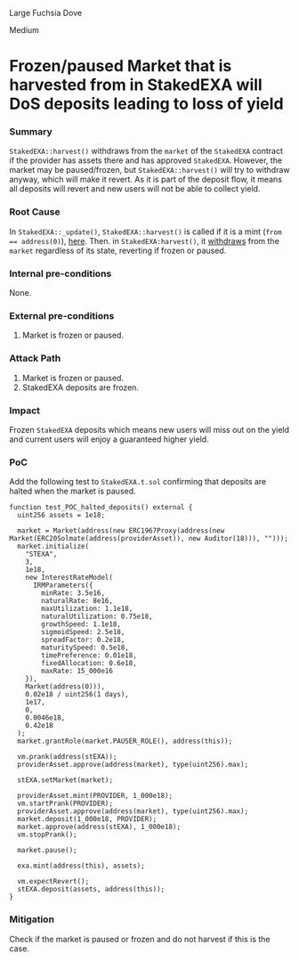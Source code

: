Large Fuchsia Dove

Medium

# Frozen/paused Market that is harvested from in StakedEXA will DoS deposits leading to loss of yield

### Summary

`StakedEXA::harvest()` withdraws from the `market` of the `StakedEXA` contract if the provider has assets there and has approved `StakedEXA`. However, the market may be paused/frozen, but `StakedEXA::harvest()` will try to withdraw anyway, which will make it revert. As it is part of the deposit flow, it means all deposits will revert and new users will not be able to collect yield.

### Root Cause

In `StakedEXA::_update()`, `StakedEXA::harvest()` is called if it is a mint (`from == address(0)`), [here](https://github.com/sherlock-audit/2024-07-exactly-stacking-contracts/blob/main/protocol/contracts/StakedEXA.sol#L156). Then. in `StakedEXA:harvest()`, it [withdraws](https://github.com/sherlock-audit/2024-07-exactly-stacking-contracts/blob/main/protocol/contracts/StakedEXA.sol#L356) from the `market` regardless of its state, reverting if frozen or paused.

### Internal pre-conditions

None.

### External pre-conditions

1. Market is frozen or paused.

### Attack Path

1. Market is frozen or paused.
2. StakedEXA deposits are frozen.

### Impact

Frozen `StakedEXA` deposits which means new users will miss out on the yield and current users will enjoy a guaranteed higher yield.

### PoC

Add the following test to `StakedEXA.t.sol` confirming that deposits are halted when the market is paused.
```solidity
function test_POC_halted_deposits() external {
  uint256 assets = 1e18;

  market = Market(address(new ERC1967Proxy(address(new Market(ERC20Solmate(address(providerAsset)), new Auditor(18))), "")));
  market.initialize(
    "STEXA",
    3,
    1e18,
    new InterestRateModel(
      IRMParameters({
        minRate: 3.5e16,
        naturalRate: 8e16,
        maxUtilization: 1.1e18,
        naturalUtilization: 0.75e18,
        growthSpeed: 1.1e18,
        sigmoidSpeed: 2.5e18,
        spreadFactor: 0.2e18,
        maturitySpeed: 0.5e18,
        timePreference: 0.01e18,
        fixedAllocation: 0.6e18,
        maxRate: 15_000e16
    }),
    Market(address(0))),
    0.02e18 / uint256(1 days),
    1e17,
    0,
    0.0046e18,
    0.42e18
  );
  market.grantRole(market.PAUSER_ROLE(), address(this));

  vm.prank(address(stEXA));
  providerAsset.approve(address(market), type(uint256).max);

  stEXA.setMarket(market);

  providerAsset.mint(PROVIDER, 1_000e18);
  vm.startPrank(PROVIDER);
  providerAsset.approve(address(market), type(uint256).max);
  market.deposit(1_000e18, PROVIDER);
  market.approve(address(stEXA), 1_000e18);
  vm.stopPrank();

  market.pause();

  exa.mint(address(this), assets);

  vm.expectRevert();
  stEXA.deposit(assets, address(this));
}
```

### Mitigation

Check if the market is paused or frozen and do not harvest if this is the case.